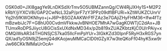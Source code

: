 OSK0d0+JXl8gagYe9LnDKSdXrTmv5O5UBMZannQg/CW4RjJXHy1S+M2P2kRbY/jiYXCV8i/GAP2CwNcL32aP/prF7zY3PPz09dfIBFURi+kZtWUKZCUnrVYq2h5fKWOKNhyo+j+J6P+BSOZAAKWrFfFZAz3e7GAjiZHyFHM36+Ifw4fTzmBzwbiJc7F+G8hU00CvdmVFkkwJvBNHOE7MhA7wGagKOWTjC2dAx+JBTUmxRoDPSJiiycU8GCisSxUXdNxMD34x/p2b819xZUAZKbtzKjC0U/rPAiy+xOMQiWsAR34THGNSjCS7ka05llcFmPpYUr+3IGkKZd30IpnF5RyH3xRGS7ynQX/ad1yOSN9jZ5emjQ4dKAojwuMMCaCID0tGZyX7w3teQKoFf04hyK5xw9rJw66CKk1MMaUrOcA=